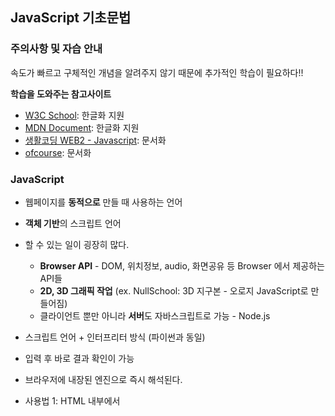 ## JavaScript 기초문법
### 주의사항 및 자습 안내
속도가 빠르고 구체적인 개념을 알려주지 않기 때문에 추가적인 학습이 필요하다!!

**학습을 도와주는 참고사이트**
* [W3C School](https://www.w3schools.com): 한글화 지원
* [MDN Document](https://developer.mozilla.org/ko/docs/Web/JavaScript): 한글화 지원
* [생활코딩 WEB2 - Javascript](http://opentutorials.org/course/3085): 문서화
* [ofcourse](https://ofcourse.kr/): 문서화

### JavaScript
* 웹페이지를 **동적으로** 만들 때 사용하는 언어
* **객체 기반**의 스크립트 언어
* 할 수 있는 일이 굉장히 많다.
  * **Browser API** - DOM, 위치정보, audio, 화면공유 등 Browser 에서 제공하는 API들
  * **2D, 3D 그래픽 작업** (ex. NullSchool: 3D 지구본 - 오로지 JavaScript로 만들어짐)
  * 클라이언트 뿐만 아니라 **서버**도 자바스크립트로 가능 - Node.js
  
 * 스크립트 언어 + 인터프리터 방식 (파이썬과 동일)
  * 입력 후 바로 결과 확인이 가능
  * 브라우저에 내장된 엔진으로 즉시 해석된다.
 * 사용법 1: HTML 내부에서 <script> 태그내에 사용
 * 사용법 2: .js 파일로 만들고, <script src="파일경로">를 사용해서 불러오기
 
 #### JavaScript 사용법
 ```javascript
 <!DOCTYPE html>
 <html lang="en">
 <head>
 
 </head>
 <body>
 </body>
 </html>
 ```
 
 
### 변수
### 반복문
### 조건문
### DOM 다루기
### 함수
